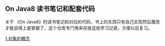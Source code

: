 ## On Java8 读书笔记和配套代码
关于 《On Java8》的读书笔记和对应的代码，书上的东西只有自己实现然后魔改才能说得上是掌握了，这个仓库专门用来存放这些学习记录，方便以后复习。

[1.对象的概念](/Users/xuyanxin/Documents/Java_Learing_2020/my_onjava8_examples/docs/1.对象的概念.md)